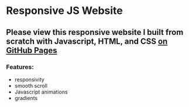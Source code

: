 # Responsive JS Website

## Please view this responsive website I built from scratch with Javascript, HTML, and CSS [on GitHub Pages](https://valerienierenberg.github.io/responsive_js_website)

### Features:
- responsivity
- smooth scroll
- Javascript animations
- gradients

